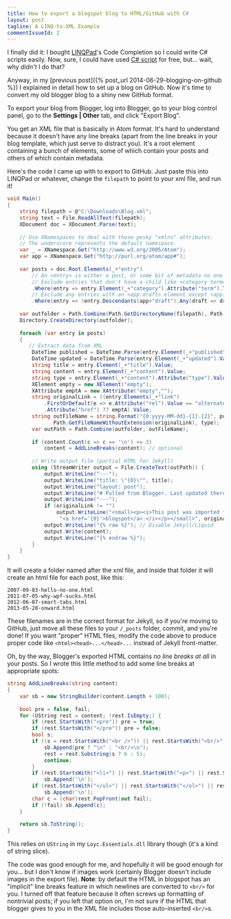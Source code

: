 ```yaml
---
title: How to export a blogspot blog to HTML/GitHub with C#
layout: post
tagline: A LINQ-to-XML Example
commentIssueId: 2
---
```

I finally did it: I bought [LINQPad](http://www.linqpad.net/)'s Code Completion so I could write C# scripts easily. Now, sure, I could have used [C# script](http://www.codeproject.com/Articles/694248/Sharpening-Notepadplusplus) for free, but... wait, why _didn't_ I do that?

Anyway, in my [previous post]({% post_url 2014-06-29-blogging-on-github %}) I explained in detail how to set up a blog on GitHub. Now it's time to convert my old blogger blog to a shiny new GitHub format.

To export your blog from Blogger, log into Blogger, go to your blog control panel, go to the __Settings | Other__ tab, and click "Export Blog".

You get an XML file that is basically in Atom format. It's hard to understand because it doesn't have any line breaks (apart from the line breaks in your blog template, which just serve to distract you). It's a <feed> root element containing a bunch of <entry> elements, some of which contain your posts and others of which contain metadata.

Here's the code I came up with to export to GitHub. Just paste this into LINQPad or whatever, change the `filepath` to point to your xml file, and run it!

~~~csharp
void Main()
{
	string filepath = @"C:\Downloads\Blog.xml";
	string text = File.ReadAllText(filepath);
	XDocument doc = XDocument.Parse(text);
	
	// Use XNamespaces to deal with those pesky "xmlns" attributes.
	// The underscore represents the default namespace.
	var _ = XNamespace.Get("http://www.w3.org/2005/Atom");
	var app = XNamespace.Get("http://purl.org/atom/app#");
	
	var posts = doc.Root.Elements(_+"entry")
		// An <entry> is either a post, or some bit of metadata no one cares about.
		// Exclude entries that don't have a child like <category term="...#post"/>
		.Where(entry => entry.Element(_+"category").Attribute("term").ToString().Contains("#post"))
		// Exclude any entries with an <app:draft> element except <app:draft>no</app:draft>
		.Where(entry => !entry.Descendants(app+"draft").Any(draft => draft.Value != "no"));
	
	var outfolder = Path.Combine(Path.GetDirectoryName(filepath), Path.GetFileNameWithoutExtension(filepath));
	Directory.CreateDirectory(outfolder);
	
	foreach (var entry in posts)
	{
	   // Extract data from XML
		DateTime published = DateTime.Parse(entry.Element(_+"published").Value);
		DateTime updated = DateTime.Parse(entry.Element(_+"updated").Value);
		string title = entry.Element(_+"title").Value;
		string content = entry.Element(_+"content").Value;
		string type = entry.Element(_+"content").Attribute("type").Value ?? "html";
		XElement empty = new XElement("empty");
		XAttribute emptA = new XAttribute("empty","");
		string originalLink = ((entry.Elements(_+"link")
			.FirstOrDefault(e => e.Attribute("rel").Value == "alternate") ?? empty)
			.Attribute("href") ?? emptA).Value;
		string outFileName = string.Format("{0:yyyy-MM-dd}-{1}.{2}", published,
		       Path.GetFileNameWithoutExtension(originalLink), type);
		var outPath = Path.Combine(outfolder, outFileName);
		
		if (content.Count(c => c == '\n') <= 3)
			content = AddLineBreaks(content); // optional
		
		// Write output file (partial HTML for Jekyll)
		using (StreamWriter output = File.CreateText(outPath)) {
			output.WriteLine("---");
			output.WriteLine("title: \"{0}\"", title);
			output.WriteLine("layout: post");
			output.WriteLine("# Pulled from Blogger. Last updated there on: {0:yyyy-MM-dd}", updated);
			output.WriteLine("---");
			if (originalLink != "")
				output.WriteLine("<small><p><i>This post was imported from "+
				 "<a href='{0}'>blogspot</a>.</i></p></small>", originalLink);
			output.WriteLine("{% raw %}"); // Disable Jekyll/Liquid
			output.Write(content);
			output.WriteLine("{% endraw %}");
		}
	}
}
~~~

It will create a folder named after the xml file, and inside that folder it will create an html file for each post, like this:

    2007-09-03-hello-no-one.html
    2011-07-05-why-wpf-sucks.html
    2012-06-07-smart-tabs.html
    2013-05-28-onward.html

These filenames are in the correct format for Jekyll, so if you're moving to GitHub, just move all these files to your `/_posts` folder, commit, and you're done! If you want "proper" HTML files, modify the code above to produce proper code like `<html><head>...</head>...` instead of Jekyll front-matter.

Oh, by the way, Blogger's exported HTML contains _no line breaks at all_ in your posts. So I wrote this little method to add some line breaks at appropriate spots:

~~~csharp
string AddLineBreaks(string content)
{
	var sb = new StringBuilder(content.Length + 100);
	
	bool pre = false, fail;
	for (UString rest = content; !rest.IsEmpty;) {
		if (rest.StartsWith("<pre")) pre = true;
		if (rest.StartsWith("</pre")) pre = false;
		bool s;
		if ((s = rest.StartsWith("<br />")) || rest.StartsWith("<br/>")) {
			sb.Append(pre ? "\n" : "<br/>\n");
			rest = rest.Substring(s ? 6 : 5);
			continue;
		}
		if (rest.StartsWith("<li>") || rest.StartsWith("<p>") || rest.StartsWith("<tr>") || rest.StartsWith("<pre>") || rest.StartsWith("<blockquote>") || rest.StartsWith("<img"))
			sb.Append('\n');
		if (rest.StartsWith("</ul>") || rest.StartsWith("</ol>") || rest.StartsWith("</blockquote>"))
			sb.Append('\n');
		char c = (char)rest.PopFront(out fail);
		if (!fail) sb.Append(c);
	}
	
	return sb.ToString();
}
~~~

This relies on `UString` in my `Loyc.Essentials.dll` library though (it's a kind of string slice).

The code was good enough for me, and hopefully it will be good enough for you... but I don't know if images work (certainly Blogger doesn't include images in the export file). __Note__: by default the HTML in blogspot has an "implicit" line breaks feature in which newlines are converted to `<br/>` for you. I turned off that feature because it often screws up formatting of nontrivial posts; if you left that option on, I'm not sure if the HTML that blogger gives to you in the XML file includes those auto-inserted `<br/>`s.
<a href="http://www.codeproject.com/script/Articles/BlogArticleList.aspx?amid=3453924" rel="tag" style="display:none">Published on CodeProject</a>
